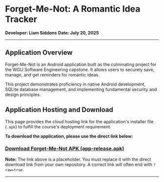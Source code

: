 # Forget-Me-Not: A Romantic Idea Tracker

**Developer: Liam Siddons**
**Date: July 20, 2025**

---

## Application Overview

Forget-Me-Not is an Android application built as the culminating project for the WGU Software Engineering capstone. It allows users to securely save, manage, and get reminders for romantic ideas.

This project demonstrates proficiency in native Android development, SQLite database management, and implementing fundamental security and design principles.

## Application Hosting and Download

This page provides the cloud hosting link for the application's installer file (`.apk`) to fulfill the course's deployment requirement.

**To download the application, please use the direct link below:**

### [**Download Forget-Me-Not APK (app-release.apk)**](https://github.com/your-username/your-repo-name/blob/main/app-release.apk?raw=true)

**Note:** The link above is a placeholder. You must replace it with the direct download link from your own repository. A correct link will often end with `?raw=true`.

---
